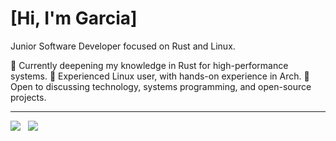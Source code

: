 # [Hi, I'm Garcia]

Junior Software Developer focused on Rust and Linux.

🦀 Currently deepening my knowledge in Rust for high-performance systems.
🐧 Experienced Linux user, with hands-on experience in Arch.
💬 Open to discussing technology, systems programming, and open-source projects.

___
[<img src="https://img.shields.io/badge/linkedin-%230077B5.svg?&style=for-the-badge&logo=linkedin&logoColor=white" />](https://www.linkedin.com/in/imcauagarcia)
&nbsp;
<a href="mailto:omggass@gmail.com"><img src="https://img.shields.io/badge/Email-D14836?style=for-the-badge&logo=gmail&logoColor=white" /></a>
